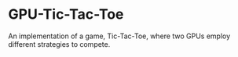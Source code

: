 # GPU-Tic-Tac-Toe
An implementation of a game, Tic-Tac-Toe, where two GPUs employ different strategies to compete.
